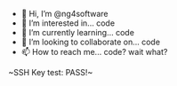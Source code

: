 - 👋 Hi, I’m @ng4software
- 👀 I’m interested in... code
- 🌱 I’m currently learning... code 
- 💞️ I’m looking to collaborate on... code
- 📫 How to reach me... code? wait what?

~SSH Key test: PASS!~